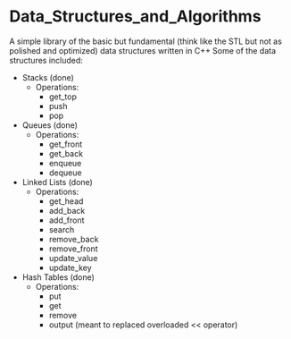 # Data_Structures_and_Algorithms
A simple library of the basic but fundamental (think like the STL but not as polished and optimized) data structures written in C++
Some of the data structures included:
  - Stacks (done)
    - Operations:
      - get_top
      - push
      - pop
  - Queues (done)
    - Operations:
      - get_front
      - get_back
      - enqueue
      - dequeue
  - Linked Lists (done)
    - Operations:
      - get_head
      - add_back
      - add_front
      - search
      - remove_back
      - remove_front
      - update_value
      - update_key
  - Hash Tables (done)
    - Operations:
      - put
      - get
      - remove
      - output (meant to replaced overloaded << operator)
